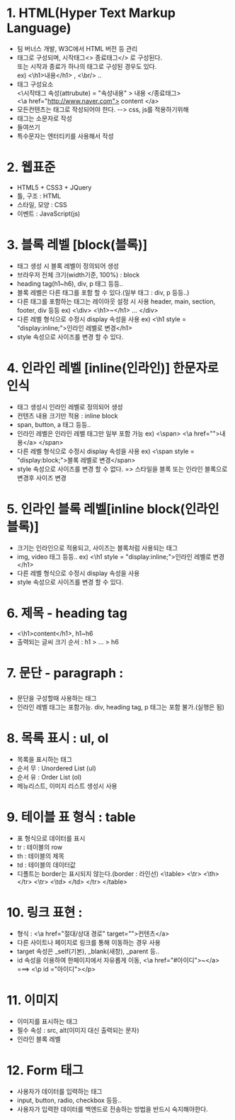 # 1. HTML(Hyper Text Markup Language)
- 팀 버너스 개발, W3C에서 HTML 버전 등 관리
- 태그로 구성되며, 시작태그<> 종료태그</> 로 구성된다.<br>
    또는 시작과 종료가 하나의 태그로 구성된 경우도 있다.<br>
    ex) <\h1>내용<\/h1> , <\br/> ..<br>
- 태그 구성요소<br>
    <\시작태그 속성(attrubute) = "속성내용" > 내용 <\/종료태그><br>
    <\a href="http://www.naver.com"> content <\/a><br>
- 모든컨텐츠는 태그로 작성되어야 한다. --> css, js를 적용하기위해<br>
- 태그는 소문자로 작성<br>
- 들여쓰기<br>
- 특수문자는 엔터티키를 사용해서 작성<br>

# 2. 웹표준
- HTML5 + CSS3 + JQuery
- 틀, 구조      : HTML
- 스타일, 모양   : CSS
- 이벤트        : JavaScript(js)

# 3. 블록 레벨 [block(블록)]
- 태그 생성 시 블록 레벨이 정의되어 생성
- 브라우저 전체 크기(width기준, 100%) : block
- heading tag(h1~h6), div, p 태그 등등..
- 블록 레벨은 다른 태그를 포함 할 수 있다.(일부 태그 : div, p 등등..)
- 다른 태그를 포함하는 태그는 레이아웃 설정 시 사용
   header, main, section, footer, div 등등
    ex) <\div>
            <\h1>~<\/h1>
            ...
        <\/div>
- 다른 레벨 형식으로 수정시 display 속성을 사용
    ex) <\h1 style = "display:inline;">인라인 레벨로 변경<\/h1>
- style 속성으로 사이즈를 변경 할 수 있다.

# 4. 인라인 레벨 [inline(인라인)] 한문자로 인식
- 태그 생성시 인라인 레벨로 정의되어 생성
- 컨텐츠 내용 크기만 적용 : inline block
- span, button, a 태그 등등..
- 인라인 레벨은 인라인 레벨 태그만 일부 포함 가능
    ex) <\span> <\a href="">내용<\/a> <\/span>
- 다른 레벨 형식으로 수정시 display 속성을 사용
    ex) <\span style = "display:block;">블록 레벨로 변경<\/span>
- style 속성으로 사이즈를 변경 할 수 없다. => 스타일을 블록 또는 인라인 블록으로 변경후 사이즈 변경

# 5. 인라인 블록 레벨[inline block(인라인블록)]
- 크기는 인라인으로 적용되고, 사이즈는 블록처럼 사용되는 태그
- img, video 태그 등등..
    ex) <\h1 style = "display:inline;">인라인 레벨로 변경<\/h1>
- 다른 레벨 형식으로 수정시 display 속성을 사용
- style 속성으로 사이즈를 변경 할 수 있다.

# 6. 제목 - heading tag
- <\h1>content<\/h1>, h1~h6
- 출력되는 글씨 크기 순서 : h1 > ... > h6

# 7. 문단 - paragraph : <p>
- 문단을 구성할때 사용하는 태그
- 인라인 레벨 태그는 포함가능. div, heading tag, p 태그는 포함 불가.(실행은 됨)

# 8. 목록 표시 : ul, ol
- 목록을 표시하는 태그
- 순서 무 : Unordered List (ul)
- 순서 유 : Order List (ol)
- 메뉴리스트, 이미지 리스트 생성시 사용

# 9. 테이블 표 형식 : table
- 표 형식으로 데이터를 표시
- tr : 테이블의 row
- th : 테이블의 제목
- td : 테이블의 데이터값
- 디폴트는 border는 표시되지 않는다.(border : 라인선)
   <\table>
        <\tr>
            <\th> </th>
        <\/tr>
        <\tr>
            <\td> <\/td>
        <\/tr>
    <\/table>

# 10. 링크 표현<Anchor> : <a>
- 형식 : <\a href="절대/상대 경로" target="">컨텐츠<\/a>
- 다른 사이트나 페이지로 링크를 통해 이동하는 경우 사용
- target 속성은 _self(기본), _blank(새창), _parent 등..
- id 속성을 이용하여 한페이지에서 자유롭게 이동, <\a href="#아이디">~<\/a> ===> <\p id ="아이디"><\/p>

# 11. 이미지
- 이미지를 표시하는 태그
- 필수 속성 : src, alt(이미지 대신 출력되는 문자)
- 인라인 블록 레벨

# 12. Form 태그
- 사용자가 데이터를 입력하는 태그
- input, button, radio, checkbox 등등..
- 사용자가 입력한 데이터를 백엔드로 전송하는 방법을 반드시 숙지해야한다.